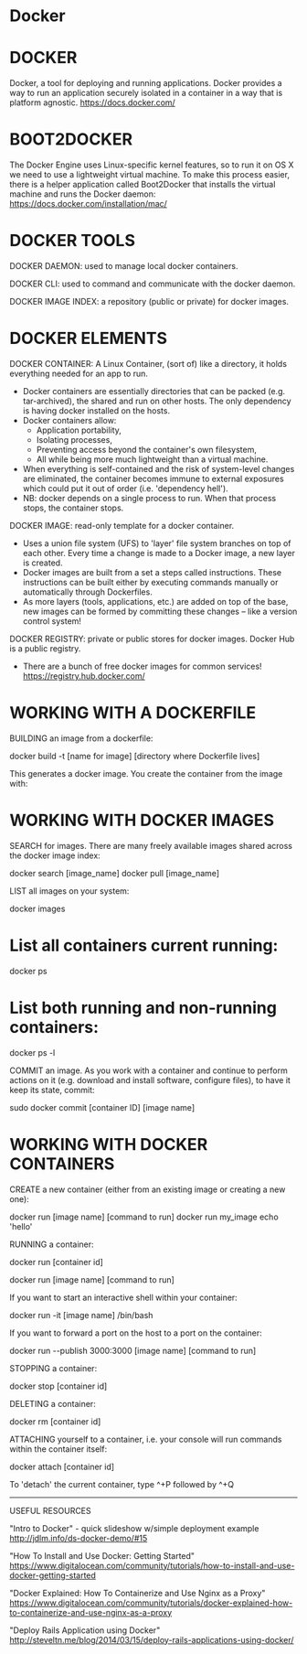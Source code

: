 # Docker

DOCKER
======

Docker, a tool for deploying and running applications. Docker provides a way to run an application securely isolated in a container in a way that is platform agnostic. https://docs.docker.com/


BOOT2DOCKER
===========

The Docker Engine uses Linux-specific kernel features, so to run it on OS X we need to use a lightweight virtual machine. To make this process easier, there is a helper application called Boot2Docker that installs the virtual machine and runs the Docker daemon: https://docs.docker.com/installation/mac/


DOCKER TOOLS
============

DOCKER DAEMON: used to manage local docker containers.

DOCKER CLI: used to command and communicate with the docker daemon.

DOCKER IMAGE INDEX: a repository (public or private) for docker images.


DOCKER ELEMENTS
===============

DOCKER CONTAINER: A Linux Container, (sort of) like a directory, it holds everything needed for an app to run.
  * Docker containers are essentially directories that can be packed (e.g. tar-archived), the shared and run on other hosts. The only dependency is having docker installed on the hosts.
  * Docker containers allow:
    * Application portability,
    * Isolating processes,
    * Preventing access beyond the container's own filesystem,
    * All while being more much lightweight than a virtual machine.
  * When everything is self-contained and the risk of system-level changes are eliminated, the container becomes immune to external exposures which could put it out of order (i.e. 'dependency hell').
  * NB: docker depends on a single process to run. When that process stops, the container stops.


DOCKER IMAGE: read-only template for a docker container.
  * Uses a union file system (UFS) to 'layer' file system branches on top of each other. Every time a change is made to a Docker image, a new layer is created.
  * Docker images are built from a set a steps called instructions. These instructions can be built either by executing commands manually or automatically through Dockerfiles.
  * As more layers (tools, applications, etc.) are added on top of the base, new images can be formed by committing these changes – like a version control system!


DOCKER REGISTRY: private or public stores for docker images. Docker Hub is a public registry.
  * There are a bunch of free docker images for common services! https://registry.hub.docker.com/


WORKING WITH A DOCKERFILE
=========================

BUILDING an image from a dockerfile:

docker build -t [name for image] [directory where Dockerfile lives]

This generates a docker image. You create the container from the image with:


WORKING WITH DOCKER IMAGES
==========================

SEARCH for images. There are many freely available images shared across the docker image index:

docker search [image_name]
docker pull [image_name]

LIST all images on your system:

docker images

# List all containers current running:
docker ps

# List both running and non-running containers:
docker ps -l


COMMIT an image. As you work with a container and continue to perform actions on it (e.g. download and install software, configure files), to have it keep its state, commit:

sudo docker commit [container ID] [image name]


WORKING WITH DOCKER CONTAINERS
==============================

CREATE a new container (either from an existing image or creating a new one):

docker run [image name] [command to run]
docker run my_image echo 'hello'


RUNNING a container:

docker run [container id]

docker run [image name] [command to run]

If you want to start an interactive shell within your container:

docker run -it [image name] /bin/bash

If you want to forward a port on the host to a port on the container:

docker run --publish 3000:3000 [image name] [command to run]


STOPPING a container:

docker stop [container id]


DELETING a container:

docker rm [container id]


ATTACHING yourself to a container, i.e. your console will run commands within the container itself:

docker attach [container id]

To 'detach' the current container, type ^+P followed by ^+Q

----------------------------------------------

USEFUL RESOURCES

"Intro to Docker" - quick slideshow w/simple deployment example
http://jdlm.info/ds-docker-demo/#15

"How To Install and Use Docker: Getting Started"
https://www.digitalocean.com/community/tutorials/how-to-install-and-use-docker-getting-started

"Docker Explained: How To Containerize and Use Nginx as a Proxy"
https://www.digitalocean.com/community/tutorials/docker-explained-how-to-containerize-and-use-nginx-as-a-proxy

"Deploy Rails Application using Docker"
http://steveltn.me/blog/2014/03/15/deploy-rails-applications-using-docker/
